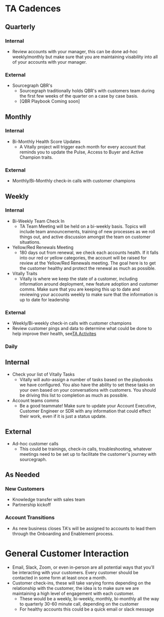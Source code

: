 # TA Cadences

## Quarterly

### Internal

- Review accounts with your manager, this can be done ad-hoc weekly/monthly but make sure that you are maintaining visability into all of your accounts with your manager.

### External

- Sourcegraph QBR's
  - Sourcegraph traditionally holds QBR's with customers team during the first few weeks of the quarter on a case by case basis.
  - [QBR Playbook Coming soon]

## Monthly

### Internal

- Bi-Monthly Health Score Updates
  - A Vitally project will trigger each month for every account that reminds you to update the Pulse, Access to Buyer and Active Champion traits.

### External

- Monthly/Bi-Monthly check-in calls with customer champions

## Weekly

### Internal

- Bi-Weekly Team Check In
  - TA Team Meeting will be held on a bi-weekly basis. Topics will include team announcements, training of new processes as we roll things out, and active discussion amongst the team on customer situations.
- Yellow/Red Renewals Meeting
  - 180 days out from renewal, we check each accounts health. If it falls into our red or yellow categories, the account will be raised for review at the Yellow/Red Renewals meeting. The goal here is to get the customer healthy and protect the renewal as much as possible.
- Vitally Traits
  - Vitally is where we keep the state of a customer, including information around deployment, new feature adoption and customer comms. Make sure that you are keeping this up to date and reviewing your accounts weekly to make sure that the information is up to date for leadership

### External

- Weekly/Bi-weekly check-in calls with customer champions
- Review customer pings and data to determine what could be done to help improve their health, see[TA Activites](../ta)

### Daily

## Internal

- Check your list of Vitally Tasks
  - Vitally will auto-assign a number of tasks based on the playbooks we have configured. You also have the ability to set these tasks on your own based on your conversations with customers. You should be driving this list to completion as much as possible.
- Account teams comms
  - Be a good teammate! Make sure to update your Account Executive, Customer Engineer or SDR with any information that could effect their work, even if it is just a status update.

## External

- Ad-hoc customer calls
  - This could be trainings, check-in calls, troubleshooting, whatever meetings need to be set up to facilitate the customer's journey with sourcegraph.


## As Needed

### New Customers

- Knowledge transfer with sales team
- Partnership kickoff

### Account Transitions

- As new business closes TA's will be assigned to accounts to lead them through the Onboarding and Enablement process.


# General Customer Interaction
  - Email, Slack, Zoom, or even in-person are all potential ways that you'll be interacting with your customers. Every customer should be contacted in some form at least once a month.
  - Customer check-ins, these will take varying forms depending on the relationship with the customer, the idea is to make sure we are maintaining a high level of engagement with each customer.
    - These would be a weekly, bi-weekly, monthly, bi-monthly all the way to quarterly 30-60 minute call, depending on the customer
    - For healthy accounts this could be a quick email or slack message
